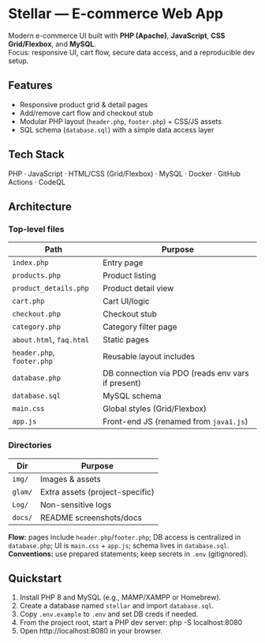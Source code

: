 # Stellar — E-commerce Web App

Modern e-commerce UI built with **PHP (Apache)**, **JavaScript**, **CSS Grid/Flexbox**, and **MySQL**.  
Focus: responsive UI, cart flow, secure data access, and a reproducible dev setup.


## Features
- Responsive product grid & detail pages
- Add/remove cart flow and checkout stub
- Modular PHP layout (`header.php`, `footer.php`) + CSS/JS assets
- SQL schema (`database.sql`) with a simple data access layer

## Tech Stack
PHP · JavaScript · HTML/CSS (Grid/Flexbox) · MySQL · Docker · GitHub Actions · CodeQL

## Architecture

### Top-level files
| Path | Purpose |
|---|---|
| `index.php` | Entry page |
| `products.php` | Product listing |
| `product_details.php` | Product detail view |
| `cart.php` | Cart UI/logic |
| `checkout.php` | Checkout stub |
| `category.php` | Category filter page |
| `about.html`, `faq.html` | Static pages |
| `header.php`, `footer.php` | Reusable layout includes |
| `database.php` | DB connection via PDO (reads env vars if present) |
| `database.sql` | MySQL schema |
| `main.css` | Global styles (Grid/Flexbox) |
| `app.js` | Front-end JS (renamed from `java1.js`) |

### Directories
| Dir | Purpose |
|---|---|
| `img/` | Images & assets |
| `glam/` | Extra assets (project-specific) |
| `Log/` | Non-sensitive logs |
| `docs/` | README screenshots/docs |

**Flow:** pages include `header.php`/`footer.php`; DB access is centralized in `database.php`; UI is `main.css` + `app.js`; schema lives in `database.sql`.  
**Conventions:** use prepared statements; keep secrets in `.env` (gitignored).


## Quickstart
1. Install PHP 8 and MySQL (e.g., MAMP/XAMPP or Homebrew).
2. Create a database named `stellar` and import `database.sql`.
3. Copy `.env.example` to `.env` and set DB creds if needed.
4. From the project root, start a PHP dev server:
   php -S localhost:8080
5. Open http://localhost:8080 in your browser.
